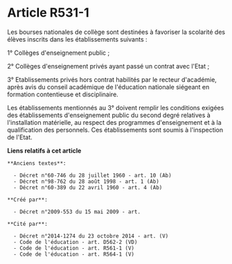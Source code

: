 # Article R531-1

Les bourses nationales de collège sont destinées à favoriser la scolarité des élèves inscrits dans les établissements
suivants :

1° Collèges d'enseignement public ;

2° Collèges d'enseignement privés ayant passé un contrat avec l'Etat ;

3° Etablissements privés hors contrat habilités par le recteur d'académie, après avis du conseil académique de l'éducation
nationale siégeant en formation contentieuse et disciplinaire.

Les établissements mentionnés au 3° doivent remplir les conditions exigées des établissements d'enseignement public du second
degré relatives à l'installation matérielle, au respect des programmes d'enseignement et à la qualification des personnels.
Ces établissements sont soumis à l'inspection de l'Etat.

**Liens relatifs à cet article**

	**Anciens textes**:

	  - Décret n°60-746 du 28 juillet 1960 - art. 10 (Ab)
	  - Décret n°98-762 du 28 août 1998 - art. 1 (Ab)
	  - Décret n°60-389 du 22 avril 1960 - art. 4 (Ab)

	**Créé par**:

	  - Décret n°2009-553 du 15 mai 2009 - art.

	**Cité par**:

	  - Décret n°2014-1274 du 23 octobre 2014 - art. (V)
	  - Code de l'éducation - art. D562-2 (VD)
	  - Code de l'éducation - art. R561-1 (V)
	  - Code de l'éducation - art. R564-1 (V)
